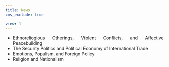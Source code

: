 ```yaml
---
title: News
cms_exclude: true

view: 1
---
```


<div style='text-align: justify'>
<p>

 * Ethnoreliogious Otherings, Violent Conflicts, and Affective Peacebuilding
 * The Security Politics and Political Economy of International Trade
 * Emotions, Populism, and Foreign Policy
 * Religion and Nationalism

</p>
</div>